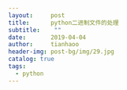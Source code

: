 ```yaml
---
layout:     post
title:      python二进制文件的处理
subtitle:    ""
date:       2019-04-04
author:     tianhaoo
header-img: post-bg/img/29.jpg
catalog: true
tags:
  - python
---
```


